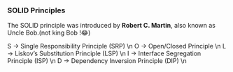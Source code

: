 ### SOLID Principles

The SOLID principle was introduced by <b>Robert C. Martin</b>, also known as Uncle Bob.(not king Bob !😂)

S -> Single Responsibility Principle (SRP) \n
O -> Open/Closed Principle \n
L -> Liskov’s Substitution Principle (LSP) \n
I -> Interface Segregation Principle (ISP) \n
D -> Dependency Inversion Principle (DIP) \n

